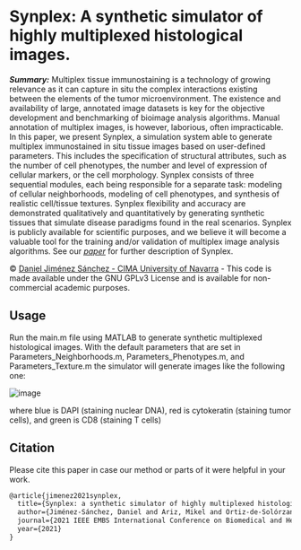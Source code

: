 # Synplex: A synthetic simulator of highly multiplexed histological images.
***Summary:*** Multiplex tissue immunostaining is a technology of growing relevance as it can capture in situ the complex interactions existing between the elements of the tumor microenvironment. The existence and availability of large, annotated image datasets is key for the objective development and benchmarking of bioimage analysis algorithms. Manual annotation of multiplex images, is however, laborious, often impracticable. In this paper, we present Synplex, a simulation system able to generate multiplex immunostained in situ tissue images based on user-defined parameters. This includes the specification of structural attributes, such as the number of cell phenotypes, the number and level of expression of cellular markers, or the cell morphology. Synplex consists of three sequential modules, each being responsible for a separate task: modeling of cellular neighborhoods, modeling of cell phenotypes, and synthesis of realistic cell/tissue textures. Synplex flexibility and accuracy are demonstrated qualitatively and quantitatively by generating synthetic tissues that simulate disease paradigms found in the real scenarios. Synplex is publicly available for scientific purposes, and we believe it will become a valuable tool for the training and/or validation of multiplex image analysis algorithms. See our [*paper*](https://ieeexplore.ieee.org/document/9508562) for further description of Synplex.  

© [Daniel Jiménez Sánchez - CIMA University of Navarra](https://cima.cun.es/en/research/research-programs/solid-tumors-program/research-group-preclinical-models-preclinical-tools-analysis) - This code is made available under the GNU GPLv3 License and is available for non-commercial academic purposes. 

## Usage
Run the main.m file using MATLAB to generate synthetic multiplexed histological images. With the default parameters that are set in Parameters_Neighborhoods.m, Parameters_Phenotypes.m, and Parameters_Texture.m the simulator will generate images like the following one: 

![image](https://user-images.githubusercontent.com/43730952/183055649-571b5bfc-83c6-4d77-a594-8415fe30af33.png)

where blue is DAPI (staining nuclear DNA), red is cytokeratin (staining tumor cells), and green is CD8 (staining T cells)

## Citation
Please cite this paper in case our method or parts of it were helpful in your work.
```diff
@article{jimenez2021synplex,
  title={Synplex: a synthetic simulator of highly multiplexed histological images},
  author={Jiménez-Sánchez, Daniel and Ariz, Mikel and Ortiz-de-Solórzano, Carlos},
  journal={2021 IEEE EMBS International Conference on Biomedical and Health Informatics (BHI)},
  year={2021}
}
```
